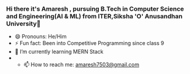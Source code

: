 ### Hi there it's Amaresh , pursuing B.Tech in Computer Science and Engineering(AI & ML) from ITER,Siksha 'O' Anusandhan University👋

<!--
**amr7503/amr7503** is a ✨ _special_ ✨ repository because its `README.md` (this file) appears on your GitHub profile.

Here are some ideas to get you started:

- 🔭 I’m currently working on 
- 🌱 I’m currently learning
- 👯 I’m looking to collaborate on ...
- 🤔 I’m looking for help with ...
- 💬 Ask me about ...
- 📫 How to reach me: ...
- 😄 Pronouns: ...
- ⚡ Fun fact: ...
-->
- 😄 Pronouns: He/Him
- ⚡ Fun fact: Been into Competitive Programming since class 9
- 🌱 I’m currently learning MERN Stack
- - 📫 How to reach me:  amaresh7503@gmail.com
